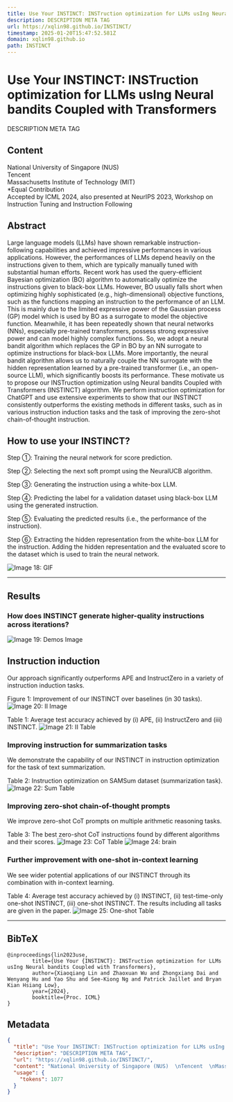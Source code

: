 ```yaml
---
title: Use Your INSTINCT: INSTruction optimization for LLMs usIng Neural bandits Coupled with Transformers
description: DESCRIPTION META TAG
url: https://xqlin98.github.io/INSTINCT/
timestamp: 2025-01-20T15:47:52.581Z
domain: xqlin98.github.io
path: INSTINCT
---
```


# Use Your INSTINCT: INSTruction optimization for LLMs usIng Neural bandits Coupled with Transformers


DESCRIPTION META TAG


## Content

National University of Singapore (NUS)  
Tencent  
Massachusetts Institute of Technology (MIT)  
\*Equal Contribution  
Accepted by ICML 2024, also presented at NeurIPS 2023, Workshop on Instruction Tuning and Instruction Following

Abstract
--------

Large language models (LLMs) have shown remarkable instruction-following capabilities and achieved impressive performances in various applications. However, the performances of LLMs depend heavily on the instructions given to them, which are typically manually tuned with substantial human efforts. Recent work has used the query-efficient Bayesian optimization (BO) algorithm to automatically optimize the instructions given to black-box LLMs. However, BO usually falls short when optimizing highly sophisticated (e.g., high-dimensional) objective functions, such as the functions mapping an instruction to the performance of an LLM. This is mainly due to the limited expressive power of the Gaussian process (GP) model which is used by BO as a surrogate to model the objective function. Meanwhile, it has been repeatedly shown that neural networks (NNs), especially pre-trained transformers, possess strong expressive power and can model highly complex functions. So, we adopt a neural bandit algorithm which replaces the GP in BO by an NN surrogate to optimize instructions for black-box LLMs. More importantly, the neural bandit algorithm allows us to naturally couple the NN surrogate with the hidden representation learned by a pre-trained transformer (i.e., an open-source LLM), which significantly boosts its performance. These motivate us to propose our INSTruction optimization usIng Neural bandits Coupled with Transformers (INSTINCT) algorithm. We perform instruction optimization for ChatGPT and use extensive experiments to show that our INSTINCT consistently outperforms the existing methods in different tasks, such as in various instruction induction tasks and the task of improving the zero-shot chain-of-thought instruction.

How to use your INSTINCT?
-------------------------

Step ①: Training the neural network for score prediction.

Step ②: Selecting the next soft prompt using the NeuralUCB algorithm.

Step ③: Generating the instruction using a white-box LLM.

Step ④: Predicting the label for a validation dataset using black-box LLM using the generated instruction.

Step ⑤: Evaluating the predicted results (i.e., the performance of the instruction).

Step ⑥: Extracting the hidden representation from the white-box LLM for the instruction. Adding the hidden representation and the evaluated score to the dataset which is used to train the neural network.

![Image 18: GIF](https://xqlin98.github.io/INSTINCT/static/images/instinct.gif)

* * *

Results
-------

### How does INSTINCT generate higher-quality instructions across iterations?

![Image 19: Demos Image](https://xqlin98.github.io/INSTINCT/static/images/demos.png)

Instruction induction
---------------------

Our approach significantly outperforms APE and InstructZero in a variety of instruction induction tasks.

Figure 1: Improvement of our INSTINCT over baselines (in 30 tasks). ![Image 20: II Image](https://xqlin98.github.io/INSTINCT/static/images/ii1.png)

Table 1: Average test accuracy achieved by (i) APE, (ii) InstructZero and (iii) INSTINCT. ![Image 21: II Table](https://xqlin98.github.io/INSTINCT/static/images/ii2.png)

### Improving instruction for summarization tasks

We demonstrate the capability of our INSTINCT in instruction optimization for the task of text summarization.

Table 2: Instruction optimization on SAMSum dataset (summarization task). ![Image 22: Sum Table](https://xqlin98.github.io/INSTINCT/static/images/sum.png)

### Improving zero-shot chain-of-thought prompts

We improve zero-shot CoT prompts on multiple arithmetic reasoning tasks.

Table 3: The best zero-shot CoT instructions found by different algorithms and their scores. ![Image 23: CoT Table](https://xqlin98.github.io/INSTINCT/static/images/cot.png) ![Image 24: brain](https://xqlin98.github.io/INSTINCT/static/images/smart.webp)

### Further improvement with one-shot in-context learning

We see wider potential applications of our INSTINCT through its combination with in-context learning.

Table 4: Average test accuracy achieved by (i) INSTINCT, (ii) test-time-only one-shot INSTINCT, (iii) one-shot INSTINCT. The results including all tasks are given in the paper. ![Image 25: One-shot Table](https://xqlin98.github.io/INSTINCT/static/images/oneshot.png)

* * *

BibTeX
------

```
@inproceedings{lin2023use,
        title={Use Your {INSTINCT}: INSTruction optimization for LLMs usIng Neural bandits Coupled with Transformers},
        author={Xiaoqiang Lin and Zhaoxuan Wu and Zhongxiang Dai and Wenyang Hu and Yao Shu and See-Kiong Ng and Patrick Jaillet and Bryan Kian Hsiang Low},
        year={2024},
        booktitle={Proc. ICML}
}
```

## Metadata

```json
{
  "title": "Use Your INSTINCT: INSTruction optimization for LLMs usIng Neural bandits Coupled with Transformers",
  "description": "DESCRIPTION META TAG",
  "url": "https://xqlin98.github.io/INSTINCT/",
  "content": "National University of Singapore (NUS)  \nTencent  \nMassachusetts Institute of Technology (MIT)  \n\\*Equal Contribution  \nAccepted by ICML 2024, also presented at NeurIPS 2023, Workshop on Instruction Tuning and Instruction Following\n\nAbstract\n--------\n\nLarge language models (LLMs) have shown remarkable instruction-following capabilities and achieved impressive performances in various applications. However, the performances of LLMs depend heavily on the instructions given to them, which are typically manually tuned with substantial human efforts. Recent work has used the query-efficient Bayesian optimization (BO) algorithm to automatically optimize the instructions given to black-box LLMs. However, BO usually falls short when optimizing highly sophisticated (e.g., high-dimensional) objective functions, such as the functions mapping an instruction to the performance of an LLM. This is mainly due to the limited expressive power of the Gaussian process (GP) model which is used by BO as a surrogate to model the objective function. Meanwhile, it has been repeatedly shown that neural networks (NNs), especially pre-trained transformers, possess strong expressive power and can model highly complex functions. So, we adopt a neural bandit algorithm which replaces the GP in BO by an NN surrogate to optimize instructions for black-box LLMs. More importantly, the neural bandit algorithm allows us to naturally couple the NN surrogate with the hidden representation learned by a pre-trained transformer (i.e., an open-source LLM), which significantly boosts its performance. These motivate us to propose our INSTruction optimization usIng Neural bandits Coupled with Transformers (INSTINCT) algorithm. We perform instruction optimization for ChatGPT and use extensive experiments to show that our INSTINCT consistently outperforms the existing methods in different tasks, such as in various instruction induction tasks and the task of improving the zero-shot chain-of-thought instruction.\n\nHow to use your INSTINCT?\n-------------------------\n\nStep ①: Training the neural network for score prediction.\n\nStep ②: Selecting the next soft prompt using the NeuralUCB algorithm.\n\nStep ③: Generating the instruction using a white-box LLM.\n\nStep ④: Predicting the label for a validation dataset using black-box LLM using the generated instruction.\n\nStep ⑤: Evaluating the predicted results (i.e., the performance of the instruction).\n\nStep ⑥: Extracting the hidden representation from the white-box LLM for the instruction. Adding the hidden representation and the evaluated score to the dataset which is used to train the neural network.\n\n![Image 18: GIF](https://xqlin98.github.io/INSTINCT/static/images/instinct.gif)\n\n* * *\n\nResults\n-------\n\n### How does INSTINCT generate higher-quality instructions across iterations?\n\n![Image 19: Demos Image](https://xqlin98.github.io/INSTINCT/static/images/demos.png)\n\nInstruction induction\n---------------------\n\nOur approach significantly outperforms APE and InstructZero in a variety of instruction induction tasks.\n\nFigure 1: Improvement of our INSTINCT over baselines (in 30 tasks). ![Image 20: II Image](https://xqlin98.github.io/INSTINCT/static/images/ii1.png)\n\nTable 1: Average test accuracy achieved by (i) APE, (ii) InstructZero and (iii) INSTINCT. ![Image 21: II Table](https://xqlin98.github.io/INSTINCT/static/images/ii2.png)\n\n### Improving instruction for summarization tasks\n\nWe demonstrate the capability of our INSTINCT in instruction optimization for the task of text summarization.\n\nTable 2: Instruction optimization on SAMSum dataset (summarization task). ![Image 22: Sum Table](https://xqlin98.github.io/INSTINCT/static/images/sum.png)\n\n### Improving zero-shot chain-of-thought prompts\n\nWe improve zero-shot CoT prompts on multiple arithmetic reasoning tasks.\n\nTable 3: The best zero-shot CoT instructions found by different algorithms and their scores. ![Image 23: CoT Table](https://xqlin98.github.io/INSTINCT/static/images/cot.png) ![Image 24: brain](https://xqlin98.github.io/INSTINCT/static/images/smart.webp)\n\n### Further improvement with one-shot in-context learning\n\nWe see wider potential applications of our INSTINCT through its combination with in-context learning.\n\nTable 4: Average test accuracy achieved by (i) INSTINCT, (ii) test-time-only one-shot INSTINCT, (iii) one-shot INSTINCT. The results including all tasks are given in the paper. ![Image 25: One-shot Table](https://xqlin98.github.io/INSTINCT/static/images/oneshot.png)\n\n* * *\n\nBibTeX\n------\n\n```\n@inproceedings{lin2023use,\n        title={Use Your {INSTINCT}: INSTruction optimization for LLMs usIng Neural bandits Coupled with Transformers},\n        author={Xiaoqiang Lin and Zhaoxuan Wu and Zhongxiang Dai and Wenyang Hu and Yao Shu and See-Kiong Ng and Patrick Jaillet and Bryan Kian Hsiang Low},\n        year={2024},\n        booktitle={Proc. ICML}\n}\n```",
  "usage": {
    "tokens": 1077
  }
}
```
